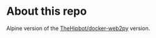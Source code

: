 # About this repo
Alpine version of the [TheHipbot/docker-web2py](https://github.com/TheHipbot/docker-web2py) version.
